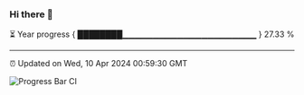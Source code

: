 ### Hi there 👋

⏳ Year progress { ████████▁▁▁▁▁▁▁▁▁▁▁▁▁▁▁▁▁▁▁▁▁▁ } 27.33 %

---

⏰ Updated on Wed, 10 Apr 2024 00:59:30 GMT

![Progress Bar CI](https://github.com/liununu/liununu/workflows/Progress%20Bar%20CI/badge.svg)

